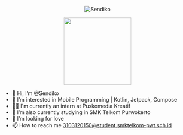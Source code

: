 

<p align="center"><img src="https://github-profile-trophy.vercel.app/?username=Sendiko&theme=onedark" alt="Sendiko"/></p>
<p align="center"><a href="https://github.com/sendiko">
  <img height="180em" src="https://github-readme-stats-eight-theta.vercel.app/api?username=rochman25&show_icons=true&theme=algolia&include_all_commits=true&count_private=true"/>
</a></p>

- 👋 Hi, I’m @Sendiko
- 👀 I’m interested in Mobile Programming | Kotlin, Jetpack, Compose
- 🧑‍💼 I'm currently an intern at Puskomedia Kreatif
- 🌱 I’m also currently studying in SMK Telkom Purwokerto
- 💞️ I’m looking for love
- 📫 How to reach me 3103120150@student.smktelkom-pwt.sch.id 

<!---
Sendiko/Sendiko is a ✨ special ✨ repository because its `README.md` (this file) appears on your GitHub profile.
You can click the Preview link to take a look at your changes.
--->
